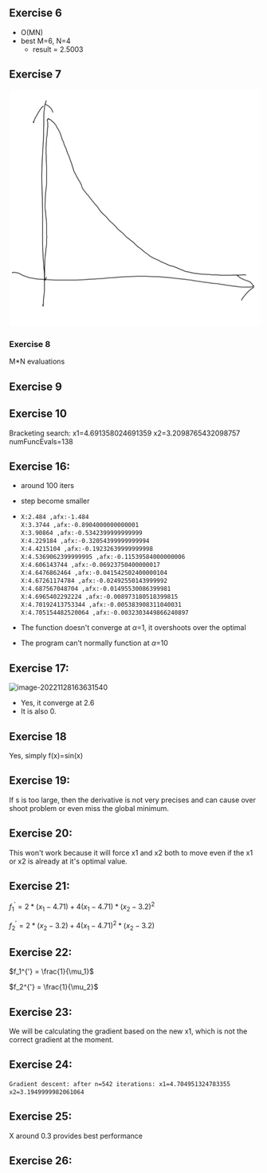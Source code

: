 ## Exercise 6

- O(MN)
- best M=6, N=4
  - result = 2.5003

## Exercise 7

![image-20221128160017973](work.assets/image-20221128160017973.png)

### Exercise 8

M*N evaluations

## Exercise 9

## Exercise 10

Bracketing search: x1=4.691358024691359 x2=3.2098765432098757 numFuncEvals=138

## Exercise 16:

- around 100 iters

- step become smaller

- ```
  X:2.484 ,afx:-1.484
  X:3.3744 ,afx:-0.8904000000000001
  X:3.90864 ,afx:-0.5342399999999999
  X:4.229184 ,afx:-0.32054399999999994
  X:4.4215104 ,afx:-0.19232639999999998
  X:4.5369062399999995 ,afx:-0.11539584000000006
  X:4.606143744 ,afx:-0.06923750400000017
  X:4.6476862464 ,afx:-0.041542502400000104
  X:4.67261174784 ,afx:-0.02492550143999992
  X:4.687567048704 ,afx:-0.01495530086399981
  X:4.6965402292224 ,afx:-0.008973180518399815
  X:4.70192413753344 ,afx:-0.005383908311040031
  X:4.705154482520064 ,afx:-0.0032303449866240897
  ```

- The function doesn't converge at $\alpha$=1, it overshoots over the optimal

- The program can't normally function at $\alpha$=10

## Exercise 17:

![image-20221128163631540](work.assets/image-20221128163631540.png)

- Yes, it converge at 2.6
- It is also 0.

## Exercise 18

Yes, simply f(x)=sin(x)

## Exercise 19:

If s is too large, then the derivative is not very precises and can cause over shoot problem or even miss the global minimum.  

## Exercise 20:

This won't work because it will force x1 and x2 both to move even if the x1 or x2 is already at it's optimal value.



## Exercise 21:

$f_1^{'}=2*(x_1-4.71)+4(x_1-4.71)*(x_2-3.2)^2$

$f_2^{'}=2*(x_2-3.2)+4(x_1-4.71)^2*(x_2-3.2)$

## Exercise 22:

$f_1^{'} = \frac{1}{\mu_1}$

$f_2^{'} = \frac{1}{\mu_2}$

## Exercise 23:

We will be calculating the gradient based on the new x1, which is not the correct gradient at the moment.

## Exercise 24:

```
Gradient descent: after n=542 iterations: x1=4.704951324783355 x2=3.1949999982061064
```

## Exercise 25:

X around 0.3 provides best performance

## Exercise 26:

